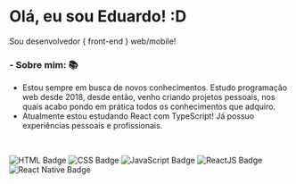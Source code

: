# Olá, eu sou Eduardo! :D
Sou desenvolvedor { front-end } web/mobile!

### - Sobre mim: 📚
- Estou sempre em busca de novos conhecimentos. Estudo programação web desde 2018, desde então, venho criando projetos pessoais, nos quais acabo pondo em prática todos os conhecimentos que adquiro.
- Atualmente estou estudando React com TypeScript! Já possuo experiências pessoais e profissionais.
 
<br/>

![HTML Badge](https://img.shields.io/badge/-HTML-orange)
![CSS Badge](https://img.shields.io/badge/-CSS-blue)
![JavaScript Badge](https://img.shields.io/badge/-JavaScript-yellow)
![ReactJS Badge](https://img.shields.io/badge/-ReactJS-blue)
![React Native Badge](https://img.shields.io/badge/-React%20Native-purple)
